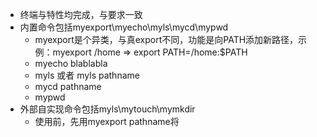 * 终端与特性均完成，与要求一致
* 内置命令包括myexport\myecho\myls\mycd\mypwd
	* myexport是个异类，与真export不同，功能是向PATH添加新路径，示例：myexport /home => export PATH=/home:$PATH
	* myecho blablabla
	* myls  或者  myls pathname
	* mycd pathname
	* mypwd
* 外部自实现命令包括myls\mytouch\mymkdir
	* 使用前，先用myexport pathname将

